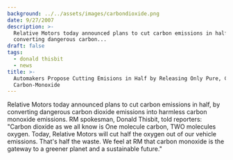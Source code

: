 ```yaml
---
background: ../../assets/images/carbondioxide.png
date: 9/27/2007
description: >-
  Relative Motors today announced plans to cut carbon emissions in half by
  converting dangerous carbon...
draft: false
tags:
  - donald thisbit
  - news
title: >-
  Automakers Propose Cutting Emisions in Half by Releasing Only Pure, Clean
  Carbon-Monoxide
---
```


Relative Motors today announced plans to cut carbon emissions in half, by converting dangerous carbon dioxide emissions into harmless carbon monoxide emissions. RM spokesman, Donald Thisbit, told reporters: "Carbon dioxide as we all know is One molecule carbon, TWO molecules oxygen. Today, Relative Motors will cut half the oxygen out of our vehicle emissions. That's half the waste. We feel at RM that carbon monoxide is the gateway to a greener planet and a sustainable future."
